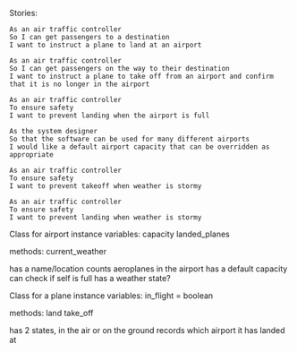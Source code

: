 Stories:

```
As an air traffic controller 
So I can get passengers to a destination 
I want to instruct a plane to land at an airport

As an air traffic controller 
So I can get passengers on the way to their destination 
I want to instruct a plane to take off from an airport and confirm that it is no longer in the airport

As an air traffic controller 
To ensure safety 
I want to prevent landing when the airport is full 

As the system designer
So that the software can be used for many different airports
I would like a default airport capacity that can be overridden as appropriate

As an air traffic controller 
To ensure safety 
I want to prevent takeoff when weather is stormy 

As an air traffic controller 
To ensure safety 
I want to prevent landing when weather is stormy 
```

Class for airport
  instance variables:
  capacity
  landed_planes


  methods:
  current_weather

  has a name/location
  counts aeroplanes in the airport
  has a default capacity
  can check if self is full
  has a weather state?


Class for a plane
  instance variables:
  in_flight = boolean

  methods:
  land
  take_off

  has 2 states, in the air or on the ground
  records which airport it has landed at

